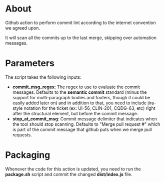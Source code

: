# About

Github action to perform commit lint according to the internet convention we agreed upon.

It will scan all the commits up to the last merge, skipping over automation messages.

# Parameters

The script takes the following inputs:

- **commit_msg_regex**: The regex to use to evaluate the commit messages. Defaults to the **semantic commit** standard (minus the support for multi-paragraph bodies and footers, though it could be easily added later on) and in addition to that, you need to include jira-style notation for the ticket (ex: UI-56, CLIN-201, CQDG-63, etc) right after the structural element, but before the commit message.
- **stop_at_commit_msg**: Commit message delimiter that indicates when the tool should stop scanning. Defaults to "Merge pull request #" which is part of the commit message that github puts when we merge pull requests.

# Packaging

Whenever the code for this action is updated, you need to run the **package.sh** script and commit the changed **dist/index.js** file.
